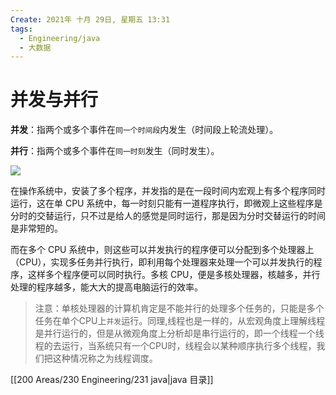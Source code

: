 ```yaml
---
Create: 2021年 十月 29日, 星期五 13:31
tags: 
  - Engineering/java
  - 大数据
---
```






# 并发与并行

**并发**：指两个或多个事件在`同一个时间段`内发生（时间段上轮流处理）。

**并行**：指两个或多个事件在`同一时刻`发生（同时发生）。

![](https://images-1257755739.cos.ap-guangzhou.myqcloud.com/hexo/posts/java-multithreading/%E5%B9%B6%E8%A1%8C%E4%B8%8E%E5%B9%B6%E5%8F%91-0182219.bmp)

在操作系统中，安装了多个程序，并发指的是在一段时间内宏观上有多个程序同时运行，这在单 CPU 系统中，每一时刻只能有一道程序执行，即微观上这些程序是分时的交替运行，只不过是给人的感觉是同时运行，那是因为分时交替运行的时间是非常短的。

而在多个 CPU 系统中，则这些可以并发执行的程序便可以分配到多个处理器上（CPU），实现多任务并行执行，即利用每个处理器来处理一个可以并发执行的程序，这样多个程序便可以同时执行。多核 CPU，便是多核处理器，核越多，并行处理的程序越多，能大大的提高电脑运行的效率。

> 注意：单核处理器的计算机肯定是不能并行的处理多个任务的，只能是多个任务在单个CPU上`并发`运行。同理,线程也是一样的，从宏观角度上理解线程是并行运行的，但是从微观角度上分析却是串行运行的，即一个线程一个线程的去运行，当系统只有一个CPU时，线程会以某种顺序执行多个线程，我们把这种情况称之为线程调度。

[[200 Areas/230 Engineering/231 java|java 目录]]